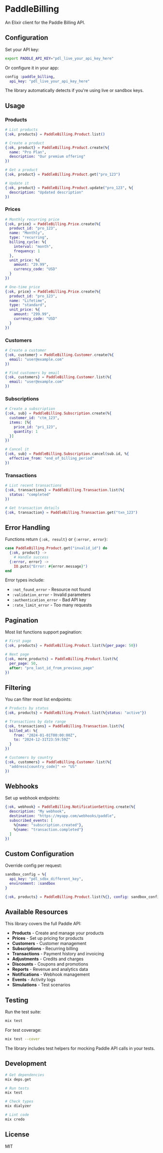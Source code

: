 # PaddleBilling

An Elixir client for the Paddle Billing API.

## Configuration

Set your API key:

```bash
export PADDLE_API_KEY="pdl_live_your_api_key_here"
```

Or configure it in your app:

```elixir
config :paddle_billing,
  api_key: "pdl_live_your_api_key_here"
```

The library automatically detects if you're using live or sandbox keys.

## Usage

### Products

```elixir
# List products
{:ok, products} = PaddleBilling.Product.list()

# Create a product
{:ok, product} = PaddleBilling.Product.create(%{
  name: "Pro Plan",
  description: "Our premium offering"
})

# Get a product
{:ok, product} = PaddleBilling.Product.get("pro_123")

# Update it
{:ok, product} = PaddleBilling.Product.update("pro_123", %{
  description: "Updated description"
})
```

### Prices

```elixir
# Monthly recurring price
{:ok, price} = PaddleBilling.Price.create(%{
  product_id: "pro_123",
  name: "Monthly",
  type: "recurring",
  billing_cycle: %{
    interval: "month",
    frequency: 1
  },
  unit_price: %{
    amount: "29.99",
    currency_code: "USD"
  }
})

# One-time price
{:ok, price} = PaddleBilling.Price.create(%{
  product_id: "pro_123", 
  name: "Lifetime",
  type: "standard",
  unit_price: %{
    amount: "299.99",
    currency_code: "USD"
  }
})
```

### Customers

```elixir
# Create a customer
{:ok, customer} = PaddleBilling.Customer.create(%{
  email: "user@example.com"
})

# Find customers by email
{:ok, customers} = PaddleBilling.Customer.list(%{
  email: "user@example.com"
})
```

### Subscriptions

```elixir
# Create a subscription
{:ok, sub} = PaddleBilling.Subscription.create(%{
  customer_id: "ctm_123",
  items: [%{
    price_id: "pri_123",
    quantity: 1
  }]
})

# Cancel it
{:ok, sub} = PaddleBilling.Subscription.cancel(sub.id, %{
  effective_from: "end_of_billing_period"
})
```

### Transactions

```elixir
# List recent transactions
{:ok, transactions} = PaddleBilling.Transaction.list(%{
  status: "completed"
})

# Get transaction details
{:ok, transaction} = PaddleBilling.Transaction.get("txn_123")
```

## Error Handling

Functions return `{:ok, result}` or `{:error, error}`:

```elixir
case PaddleBilling.Product.get("invalid_id") do
  {:ok, product} -> 
    # Handle success
  {:error, error} -> 
    IO.puts("Error: #{error.message}")
end
```

Error types include:
- `:not_found_error` - Resource not found
- `:validation_error` - Invalid parameters  
- `:authentication_error` - Bad API key
- `:rate_limit_error` - Too many requests

## Pagination

Most list functions support pagination:

```elixir
# First page
{:ok, products} = PaddleBilling.Product.list(%{per_page: 50})

# Next page  
{:ok, more_products} = PaddleBilling.Product.list(%{
  per_page: 50,
  after: "pro_last_id_from_previous_page"
})
```

## Filtering

You can filter most list endpoints:

```elixir
# Products by status
{:ok, products} = PaddleBilling.Product.list(%{status: "active"})

# Transactions by date range
{:ok, transactions} = PaddleBilling.Transaction.list(%{
  billed_at: %{
    from: "2024-01-01T00:00:00Z",
    to: "2024-12-31T23:59:59Z"  
  }
})

# Customers by country
{:ok, customers} = PaddleBilling.Customer.list(%{
  "address[country_code]" => "US"
})
```

## Webhooks

Set up webhook endpoints:

```elixir
{:ok, webhook} = PaddleBilling.NotificationSetting.create(%{
  description: "My webhook",
  destination: "https://myapp.com/webhooks/paddle",
  subscribed_events: [
    %{name: "subscription.created"},
    %{name: "transaction.completed"}
  ]
})
```

## Custom Configuration

Override config per request:

```elixir
sandbox_config = %{
  api_key: "pdl_sdbx_different_key",
  environment: :sandbox
}

{:ok, products} = PaddleBilling.Product.list(%{}, config: sandbox_config)
```

## Available Resources

This library covers the full Paddle API:

- **Products** - Create and manage your products
- **Prices** - Set up pricing for products  
- **Customers** - Customer management
- **Subscriptions** - Recurring billing
- **Transactions** - Payment history and invoicing
- **Adjustments** - Credits and charges
- **Discounts** - Coupons and promotions
- **Reports** - Revenue and analytics data
- **Notifications** - Webhook management
- **Events** - Activity logs
- **Simulations** - Test scenarios

## Testing

Run the test suite:

```bash
mix test
```

For test coverage:

```bash
mix test --cover
```

The library includes test helpers for mocking Paddle API calls in your tests.

## Development

```bash
# Get dependencies
mix deps.get

# Run tests
mix test

# Check types
mix dialyzer

# Lint code  
mix credo
```

## License

MIT